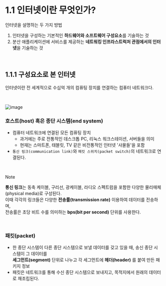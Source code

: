 # 1.1 인터넷이란 무엇인가?
인터넷을 설명하는 두 가지 방법
  1. 인터넷을 구성하는 기본적인 **하드웨어와 소프트웨어 구성요소**를 기술하는 것
  2. 분산 애플리케이션에 서비스를 제공하는 **네트워킹 인프라스트럭처 관점에서의 인터넷**을 기술하는 것

<br/>

## 1.1.1 구성요소로 본 인터넷
인터넷이란 전 세계적으로 수십억 개의 컴퓨팅 장치를 연결하는 컴퓨터 네트워크다.

<br/>

![image](https://github.com/jmKim02/ComputerNetworking_A-Top-Down-Approach/assets/174222202/b003332f-a753-4a2d-9c39-b65f8fa7677c)


### 호스트(host) 혹은 종단 시스템(end system)
- 컴퓨터 네트워크에 연결된 모든 컴퓨팅 장치
  - 과거에는 주로 전통적인 데스크톱 PC, 리눅스 워크스테이션, 서버들을 의미
  - 현재는 스마트폰, 태블릿, TV 같은 비전통적인 인터넷 '사물들'을 포함
- `통신 링크(communication link)`와 `패킷 스위치(packet switch)`의 네트워크로 연결된다.

<br/>

> [!NOTE]
> **통신 링크**는 동축 케이블, 구리선, 광케이블, 라디오 스펙트럼을 포함한 다양한
> 물리매체(physical media)로 구성된다.<br/>
> 이때 각각의 링크들은 다양한 **전송률(transmission rate)** 이용하여 데이터를 전송하며,<br/>
> 전송률은 초당 비트 수를 의미하는 **bps(bit per second)** 단위를 사용한다.

<br/>

### 패킷(packet)
- 한 종단 시스템이 다른 종단 시스템으로 보낼 데이터를 갖고 있을 때, 송신 종단 시스템이 그 데이터를</br>
  **세그먼트(segment)** 단위로 나누고 각 세그먼트에 **헤더(header)** 를 붙여 만든 패키지 정보
- 패킷은 네트워크를 통해 수신 종단 시스템으로 보내지고, 목적지에서 원래의 데이터로 재조립된다.

